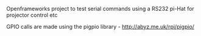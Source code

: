 Openframeworks project to test serial commands using a RS232 pi-Hat for projector control etc

GPIO calls are made using the pigpio library - http://abyz.me.uk/rpi/pigpio/


